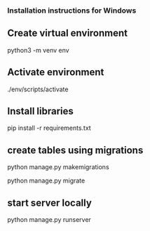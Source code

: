 ### Installation instructions for Windows

## Create virtual environment

python3 -m venv env

## Activate environment

./env/scripts/activate


## Install libraries

pip install -r requirements.txt

##  create tables using migrations

python manage.py makemigrations

python manage.py migrate

## start server locally

python manage.py runserver 